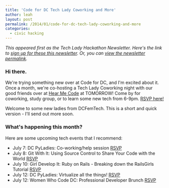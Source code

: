 ```yaml
---
title: 'Code for DC Tech Lady Coworking and More'
author: leah
layout: post
permalink: /2014/01/code-for-dc-tech-lady-coworking-and-more
categories:
  - civic hacking
---
```


_This appeared first as the Tech Lady Hackathon Newsletter. Here's the link to [sign up for these this newsletter](/newsletter). Or, you can [view the newsletter permalink](http://eepurl.com/X45xf)._

### Hi there.

We're trying something new over at Code for DC, and I'm excited about it. Once a month, we're co-hosting a Tech Lady Coworking night with our good friends over at&nbsp;[Hear Me Code](http://hearmecode.com)&nbsp;at TOMORROW!&nbsp;Come by for coworking, study group, or to learn some new tech from 6-9pm.&nbsp;[RSVP&nbsp;here!](http://www.meetup.com/Code-for-DC/events/192271622/)

Welcome to some new ladies from DCFemTech. This is a short and quick version - I'll send out more soon.

### What's happening this month?

Here are some upcoming tech events that I recommend:

*   July 7: DC PyLadies: Co-working/help session [RSVP](http://www.meetup.com/dc-pyladies/events/190169672/)
*   July 8: Git With It: Using Source Control to Share Your Code with the World [RSVP](http://www.eventbrite.com/e/git-with-it-using-source-control-to-share-your-code-with-the-world-tickets-11306057723)
*   July 10: Girl Develop It: Ruby on Rails - Breaking down the RailsGirls Tutorial [RSVP](http://www.meetup.com/Girl-Develop-It-DC/events/188725012/)
*   July 12: DC PyLadies: Virtualize all the things! [RSVP](http://www.meetup.com/dc-pyladies/events/187907662/)
*   July 12: Women Who Code DC: Professional Developer Brunch [RSVP](http://www.meetup.com/Women-Who-Code-DC/events/191092592/)

